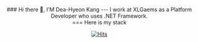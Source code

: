 <div align=center>
  ### Hi there 👋, I'M Dea-Hyeon Kang
---
I work at XLGaems as a Platform Developer who uses .NET Framework.
</div>

<center>
=== 
Here is my stack


[![Hits](https://hits.seeyoufarm.com/api/count/incr/badge.svg?url=https%3A%2F%2Fgithub.com%2Fhyolog%2Fhit-counter&count_bg=%2379C83D&title_bg=%23555555&icon=&icon_color=%23E7E7E7&title=hits&edge_flat=false)](https://hits.seeyoufarm.com)
</center>
